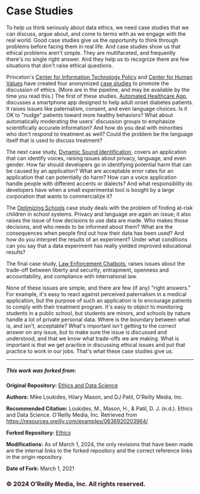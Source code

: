 Case Studies
============

To help us think seriously about data ethics, we need case studies that
we can discuss, argue about, and come to terms with as we engage with
the real world. Good case studies give us the opportunity to think
through problems before facing them in real life. And case studies show
us that ethical problems aren't simple. They are multifaceted, and
frequently there's no single right answer. And they help us to
recognize there are few situations that don't raise ethical questions.

Princeton's [Center for Information Technology
Policy](https://citp.princeton.edu/) and [Center for Human
Values](https://uchv.princeton.edu/) have created four anonymized [case
studies](https://aiethics.princeton.edu/case-studies/) to promote the
discussion of ethics. (More are in the pipeline, and may be available by
the time you read this.) The first of these studies, [Automated
Healthcare App](http://bit.ly/2LaqfUJ), discusses a smartphone app
designed to help adult onset diabetes patients. It raises issues like
paternalism, consent, and even language choices. Is it OK to "nudge"
patients toward more healthy behaviors? What about automatically
moderating the users' discussion groups to emphasize scientifically
accurate information? And how do you deal with minorities who don't
respond to treatment as well? Could the problem be the language itself
that is used to discuss treatment?

The next case study, [Dynamic Sound
Identification](http://bit.ly/2mv6x7q), covers an application that can
identify voices, raising issues about privacy, language, and even
gender. How far should developers go in identifying potential harm that
can be caused by an application? What are acceptable error rates for an
application that can potentially do harm? How can a voice application
handle people with different accents or dialects? And what
responsibility do developers have when a small experimental tool is
bought by a large corporation that wants to commercialize it?

The [Optimizing Schools](http://bit.ly/2uCZQVn) case study deals with
the problem of finding at-risk children in school systems. Privacy and
language are again an issue; it also raises the issue of how decisions
to use data are made. Who makes those decisions, and who needs to be
informed about them? What are the consequences when people find out how
their data has been used? And how do you interpret the results of an
experiment? Under what conditions can you say that a data experiment has
really yielded improved educational results?

The final case study, [Law Enforcement Chatbots](http://bit.ly/2JFm3a4),
raises issues about the trade-off between liberty and security,
entrapment, openness and accountability, and compliance with
international law.

None of these issues are simple, and there are few (if any) "right
answers." For example, it's easy to react against perceived paternalism
in a medical application, but the purpose of such an application is to
encourage patients to comply with their treatment program. It's easy to
object to monitoring students in a public school, but students are
minors, and schools by nature handle a lot of private personal data.
Where is the boundary between what is, and isn't, acceptable? What's
important isn't getting to the correct answer on any issue, but to make
sure the issue is discussed and understood, and that we know what
trade-offs we are making. What is important is that we get practice in
discussing ethical issues and put that practice to work in our jobs.
That's what these case studies give us.

---

##### This work was forked from:

**Original Repository:** [Ethics and Data Science](https://resources.oreilly.com/examples/0636920203964)

**Authors:** Mike Loukides, Hilary Mason, and DJ Patil, O'Reilly Media, Inc.

**Recommended Citation:** Loukides, M., Mason, H., & Patil, D. J. (n.d.). Ethics and Data Science. O'Reilly Media, Inc. Retrieved from https://resources.oreilly.com/examples/0636920203964/ 

**Forked Repository:** [Ethics](github.com/jasonkronemeyer/ethics)

**Modifications:** As of March 1, 2024, the only revisions that have been made are the internal links to the forked repository and the correct reference links in the origin repository.

**Date of Fork:** March 1, 2021

### &copy; 2024 O’Reilly Media, Inc. All rights reserved.
